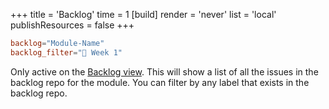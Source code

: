+++
title = 'Backlog'
time = 1
[build]
  render = 'never'
  list = 'local'
  publishResources = false
+++

```toml
backlog="Module-Name"
backlog_filter="📅 Week 1"
```

Only active on the [Backlog view](/common-theme/pages/backlog). This will show a list of all the issues in the backlog repo for the module. You can filter by any label that exists in the backlog repo.
